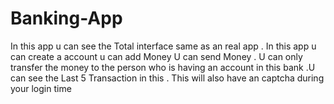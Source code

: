 # Banking-App
In this app u can see the Total interface same as an real app . In this app u can create a account u can add Money U can send Money . U can only transfer the money to the person who is having an account in this bank .U can see the Last 5 Transaction in this . This will also have an captcha during your login time
